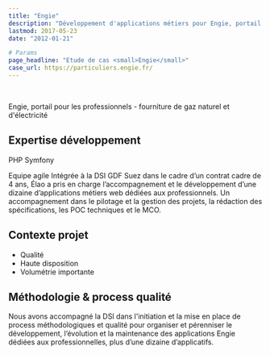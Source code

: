 ```yaml
---
title: "Engie"
description: "Développement d'applications métiers pour Engie, portail pour les professionnels. Technologies employées : PHP, Symfony."
lastmod: 2017-05-23
date: "2012-01-21"

# Params
page_headline: "Etude de cas <small>Engie</small>"
case_url: https://particuliers.engie.fr/
---
```

<section class="preview">
    <div class="col-lg-9 frame">
        <a href="https://particuliers.engie.fr/" target="_blank" class="frame__link">
          <img data-slideshow="illustration" src="/images/etudes-de-cas/engie_mockup1.jpg" alt="">
        </a>
    </div>
    <div class="col-lg-3 frame--side pull-right">
        <img data-slideshow-thumb="illustration" src="/images/etudes-de-cas/engie_mockup1.jpg" alt="" class="active">
        <img data-slideshow-thumb="illustration" src="/images/etudes-de-cas/engie.png" alt="">
    </div>
</section>
<div class="clearfix"></div>
<section>
    <p class="description">Engie, portail pour les professionnels - fourniture de gaz naturel et d'électricité</p>
    <article>
        <h2>Expertise développement</h2>
        <a class="tag tag--small">PHP</a>
        <a class="tag tag--small">Symfony</a>
        <p>Equipe agile Intégrée à la DSI GDF Suez dans le cadre d’un contrat cadre de 4 ans, Élao a pris en charge l’accompagnement et le développement d’une dizaine d’applications métiers web dédiées aux professionnels. Un accompagnement dans le pilotage et la gestion des projets, la rédaction des spécifications, les POC techniques et le MCO.</p>
    </article>
    <article>
        <h2>Contexte projet</h2>
        <ul class="red-square">
            <li><span>Qualité</span></li>
            <li><span>Haute disposition</span></li>
            <li><span>Volumétrie importante</span></li>
        </ul>
    </article>
    <article>
        <h2>Méthodologie & process qualité</h2>
        <p>Nous avons accompagné la DSI dans l'initiation et la mise en place de process méthodologiques et qualité pour organiser et pérenniser le développement, l’évolution et la maintenance des applications Engie dédiées aux professionnelles, plus d’une dizaine d’applicatifs.</p>
    </article>
</section>
